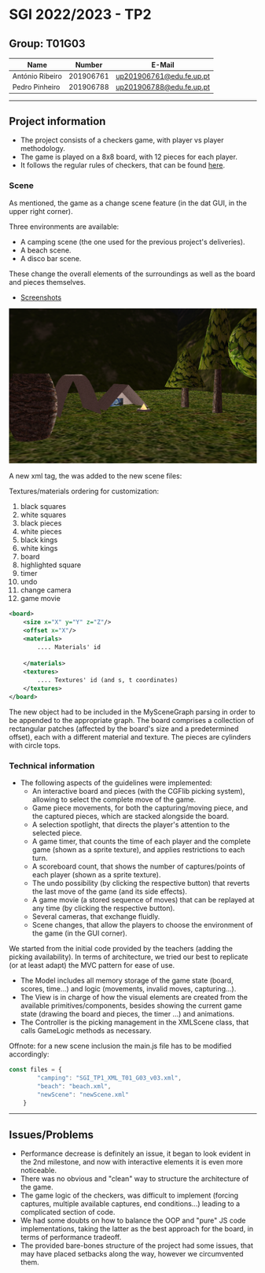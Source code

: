 # SGI 2022/2023 - TP2

## Group: T01G03

| Name             | Number    | E-Mail             |
| ---------------- | --------- | ------------------ |
| António Ribeiro         | 201906761 | up201906761@edu.fe.up.pt|
| Pedro Pinheiro         | 201906788 | up201906788@edu.fe.up.pt|


----
## Project information

- The project consists of a checkers game, with player vs player methodology.
- The game is played on a 8x8 board, with 12 pieces for each player.
- It follows the regular rules of checkers, that can be found [here](https://www.ultraboardgames.com/checkers/game-rules.php).

### Scene 

As mentioned, the game as a change scene feature (in the dat GUI, in the upper right corner).

Three environments are available:
- A camping scene (the one used for the previous project's deliveries). 
- A beach scene. 
- A disco bar scene.

These change the overall elements of the surroundings as well as the board and pieces themselves.

- [Screenshots](tp3/screenshots)


![Scene camping](./scene.png)


A new xml tag, the <board> was added to the new scene files: 

Textures/materials ordering for customization: 
1. black squares 
2. white squares
3. black pieces
4. white pieces
5. black kings
6. white kings
7. board 
8. highlighted square 
9. timer 
10. undo 
11. change camera 
12. game movie 




```xml
<board>
    <size x="X" y="Y" z="Z"/>
    <offset x="X"/>
    <materials>
        .... Materials' id 
        
    </materials>
    <textures>
        .... Textures' id (and s, t coordinates)
    </textures>
</board>
```

The new object had to be included in the MySceneGraph parsing in order to be appended to the appropriate graph.
The board comprises a collection of rectangular patches (affected by the board's size and a predetermined offset), each with a different material and texture.
The pieces are cylinders with circle tops. 





### Technical information

- The following aspects of the guidelines were implemented:
    - An interactive board and pieces (with the CGFlib picking system), allowing to select the complete move of the game.
    - Game piece movements, for both the capturing/moving piece, and the captured pieces, which are stacked alongside the board.
    - A selection spotlight, that directs the player's attention to the selected piece.
    - A game timer, that counts the time of each player and the complete game (shown as a sprite texture), and applies restrictions to each turn.
    - A scoreboard count, that shows the number of captures/points of each player (shown as a sprite texture).
    - The undo possibility (by clicking the respective button) that reverts the last move of the game (and its side effects).
    - A game movie (a stored sequence of moves) that can be replayed at any time (by clicking the respective button).
    - Several cameras, that exchange fluidly.
    - Scene changes, that allow the players to choose the environment of the game (in the GUI corner).

We started from the initial code provided by the teachers (adding the picking availability). 
In terms of architecture, we tried our best to replicate (or at least adapt) the MVC pattern for ease of use.
- The Model includes all memory storage of the game state (board, scores, time...) and logic (movements, invalid moves, capturing...).
- The View is in charge of how the visual elements are created from the available primitives/components, besides showing the current game state (drawing the board and pieces, the timer ...) and animations.
- The Controller is the picking management in the XMLScene class, that calls GameLogic methods as necessary.

Offnote: for a new scene inclusion the main.js file has to be modified accordingly: 
```js
const files = {
        "camping": "SGI_TP1_XML_T01_G03_v03.xml",
        "beach": "beach.xml",
        "newScene": "newScene.xml"
    }
```


----
## Issues/Problems

- Performance decrease is definitely an issue, it began to look evident in the 2nd milestone,
and now with interactive elements it is even more noticeable.
- There was no obvious and "clean" way to structure the architecture of the game. 
- The game logic of the checkers, was difficult to implement (forcing captures, multiple available captures, end conditions...) leading to a complicated section of code.
- We had some doubts on how to balance the OOP and "pure" JS code implementations, taking the latter as the best approach for the board, in terms of performance tradeoff.
- The provided bare-bones structure of the project had some issues, that may have placed setbacks along the way, however we circumvented them.
